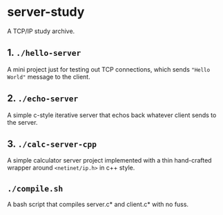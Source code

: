 
# server-study
A TCP/IP study archive.

## 1. `./hello-server`
A mini project just for testing out TCP connections, which sends `"Hello World"` message to the client.

## 2. `./echo-server`
A simple c-style iterative server that echos back whatever client sends to the server.

## 3. `./calc-server-cpp`
A simple calculator server project implemented with a thin hand-crafted wrapper around `<netinet/ip.h>` in c++ style.

## `./compile.sh`
A bash script that compiles server.c* and client.c* with no fuss.


